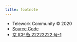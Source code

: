 ```yaml
---
title: footnote
---
```


- Telework Community © 2020
- [Source Code](https://github.com/telework-club/website)
- [京 ICP 备 22222222 号-1](http://www.beian.gov.cn/portal/registerSystemInfo?recordcode=11111111111111)
